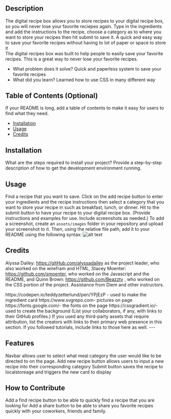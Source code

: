 # <Digital Recipe Box>
## Description
The digital recipe box allows you to store recipes to your digital recipe box, so you will never lose your favorite reciepes again. Type in the ingredients and add the instructions to the recipe, choose a category as to where you want to store your recipes then hit submit to save it.
A quick and easy way to save your favorite recipes without having to lot of paper or space to store it  
The digital recipes box was built to help people to easily save your favorite recipes. This is a great way to never lose your favorite recipes.

- What problem does it solve? Quick and paperless system to save your favorite recipes
- What did you learn? Learned how to use CSS in many different way

## Table of Contents (Optional)
If your README is long, add a table of contents to make it easy for users to find what they need.
- [Installation](#installation)
- [Usage](#usage)
- [Credits](#credits)

## Installation
What are the steps required to install your project? Provide a step-by-step description of how to get the development environment running.

## Usage
Find a recipe that you want to save. Click on the add recipe button to enter your ingredients and the recipe instructions then select a category that you want to store your recipe in such as breakfast, lunch, or dinner. Hit to the submit button to have your recipe to your digital recipe box. (Provide instructions and examples for use. Include screenshots as needed.)
To add a screenshot, create an `assets/images` folder in your repository and upload your screenshot to it. Then, using the relative file path, add it to your README using the following syntax:
![alt text](assets/images/screenshot.png)

 
## Credits
Alyssa Dailey: https://gitHub.com/alyssadailey  as the project leader, who also worked on the wirefram and HTML, Stacey Moenter: https://github.com/smoenter, who worked on the Javascript and the README, and Quinn Brown: https://github.com/Beazzty , who worked on the CSS portion of the project. Assistance from Diem and other instructors. 
<link href="https://cdn.jsdelivr.net/npm/bootstrap@5.3.3/dist/css/bootstrap.min.css" rel="stylesheet">
<script src="https://cdn.jsdelivr.net/npm/bootstrap@5.3.3/dist/js/bootstrap.bundle.min.js"></script>
https://codepen.io/teddyzetterlund/pen/YPjEzP - used to make the ingredient card
https://www.svgrepo.com- pictures on page
https://fonts.google.com/- the fonts on the page 
https://cssgradient.io/- used to create the background 
(List your collaborators, if any, with links to their GitHub profiles.)
If you used any third-party assets that require attribution, list the creators with links to their primary web presence in this section.
If you followed tutorials, include links to those here as well.
---

## Features
Navbar allows user to select what meal category the user would like to be directed to on the page.
Add new recipe button allows users to input a new recipe into their corresponding category 
Submit button saves the recipe to localstoreage and triggers the new card to display

## How to Contribute
Add a find recipe button to be able to quickly find a recipe that you are looking for
Add a share button to be able to share you favorite recipes quickly with your coworkers, friends and family.
 